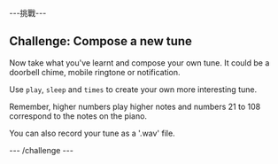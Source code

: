 \---挑戰\---

## Challenge: Compose a new tune

Now take what you've learnt and compose your own tune. It could be a doorbell chime, mobile ringtone or notification.

Use `play`, `sleep` and `times` to create your own more interesting tune.

Remember, higher numbers play higher notes and numbers 21 to 108 correspond to the notes on the piano.

You can also record your tune as a '.wav' file.

\--- /challenge \---